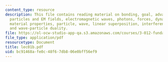 ```yaml
---
content_type: resource
description: This file contains reading material on bonding, goal, advanced materials,
  particles and EM fields, electromagnetic waves, photons, forces, dynamics, matter,
  material properties, particle, wave, linear superposition, interference patterns
  and wave-particle duality.
file: https://ol-ocw-studio-app-qa.s3.amazonaws.com/courses/3-012-fundamentals-of-materials-science-fall-2005/bc91468afe0c48f67db806e0bff56ef9_lec01b.pdf
file_type: application/pdf
resourcetype: Document
title: lec01b.pdf
uid: bc91468a-fe0c-48f6-7db8-06e0bff56ef9
---
```

